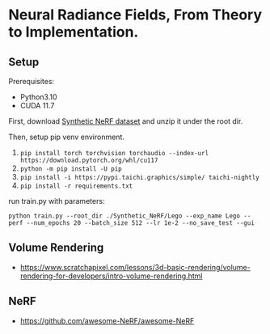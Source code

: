 # Neural Radiance Fields, From Theory to Implementation.

## Setup

Prerequisites:

- Python3.10
- CUDA 11.7

First, download  [Synthetic NeRF dataset](https://dl.fbaipublicfiles.com/nsvf/dataset/Synthetic_NeRF.zip) and unzip it under the root dir.

Then, setup pip venv environment.

1. `pip install torch torchvision torchaudio --index-url https://download.pytorch.org/whl/cu117`
2. `python -m pip install -U pip`
3. `pip install -i https://pypi.taichi.graphics/simple/ taichi-nightly`
4. `pip install -r requirements.txt`

run train.py with parameters:

`python train.py --root_dir ./Synthetic_NeRF/Lego --exp_name Lego --perf --num_epochs 20 --batch_size 512 --lr 1e-2 --no_save_test --gui`

## Volume Rendering

- https://www.scratchapixel.com/lessons/3d-basic-rendering/volume-rendering-for-developers/intro-volume-rendering.html

## NeRF

- https://github.com/awesome-NeRF/awesome-NeRF